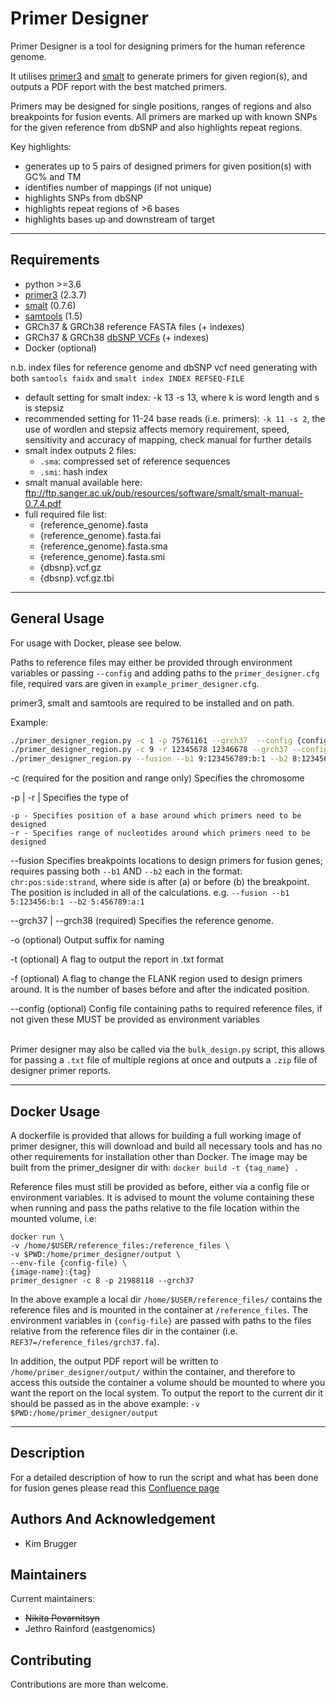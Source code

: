 # Primer Designer 

Primer Designer is a tool for designing primers for the human reference genome.

It utilises [primer3][primer3-url] and [smalt][smalt-url] to generate primers for given region(s), and outputs a PDF report with the best matched primers.

Primers may be designed for single positions, ranges of regions and also breakpoints for fusion events. All primers are marked up with known SNPs for the given reference from dbSNP and also highlights repeat regions.

Key highlights:
- generates up to 5 pairs of designed primers for given position(s) with GC% and TM
- identifies number of mappings (if not unique)
- highlights SNPs from dbSNP
- highlights repeat regions of >6 bases
- highlights bases up and downstream of target

***

## Requirements

- python >=3.6 
- [primer3][primer3-url] (2.3.7)
- [smalt][smalt-url] (0.7.6)
- [samtools][samtools-url] (1.5)
- GRCh37 & GRCh38 reference FASTA files (+ indexes)
- GRCh37 & GRCh38 [dbSNP VCFs][dbsnp-url] (+ indexes)
- Docker (optional)

n.b. index files for reference genome and dbSNP vcf need generating with both `samtools faidx` and `smalt index INDEX REFSEQ-FILE`

- default setting for smalt index: -k 13 -s 13, where k is word length and s is stepsiz
- recommended setting for 11-24 base reads (i.e. primers): `-k 11 -s 2`, the use of wordlen and stepsiz affects memory requirement, speed, sensitivity and accuracy of mapping, check manual for further details
- smalt index outputs 2 files:
  - `.sma`: compressed set of reference sequences
  - `.smi`: hash index
- smalt manual available here: ftp://ftp.sanger.ac.uk/pub/resources/software/smalt/smalt-manual-0.7.4.pdf
- full required file list:
  - {reference_genome}.fasta
  - {reference_genome}.fasta.fai
  - {reference_genome}.fasta.sma
  - {reference_genome}.fasta.smi
  - {dbsnp}.vcf.gz
  - {dbsnp}.vcf.gz.tbi  


***

## General Usage 

For usage with Docker, please see below.

Paths to reference files may either be provided through environment variables or passing `--config` and adding paths to the `primer_designer.cfg` file, required vars are given in `example_primer_designer.cfg`.

primer3, smalt and samtools are required to be installed and on path.

Example:

```bash
./primer_designer_region.py -c 1 -p 75761161 --grch37  --config {config-file }# outputs a PDF report around chr 9 pos 12345678 
./primer_designer_region.py -c 9 -r 12345678 12346678 --grch37 --config {config-file # outputs a PDF report for a range
./primer_designer_region.py --fusion --b1 9:123456789:b:1 --b2 8:12345678:a:-1 --grch37 --config {config-file # outputs a PDF for fusion design 
```
-c 
  (required for the position and range only) Specifies the chromosome  

-p | -r |
  Specifies the type of 

    -p - Specifies position of a base around which primers need to be designed  
    -r - Specifies range of nucleotides around which primers need to be designed
    
--fusion
    Specifies breakpoints locations to design primers for fusion genes; requires passing both `--b1` AND `--b2` each in the format:
         `chr:pos:side:strand`, where side is after (a) or before (b) the breakpoint. The position is included in all of the calculations. 
    e.g. `--fusion --b1 5:123456:b:1 --b2 5:456789:a:1`

--grch37 | --grch38
  (required) Specifies the reference genome. 

-o 
  (optional) Output suffix for naming

-t 
  (optional) A flag to output the report in .txt format 

-f 
  (optional) A flag to change the FLANK region used to design primers around. It is the number of bases before and after the indicated position.

--config (optional) Config file containing paths to required reference files, if not given these MUST be provided as environment variables
<br></br>

Primer designer may also be called via the `bulk_design.py` script, this allows for passing a `.txt` file of multiple regions at once and outputs a `.zip` file of designer primer reports.
*** 

## Docker Usage

A dockerfile is provided that allows for building a full working image of primer designer, this will download and build all necessary tools and has no other requirements for installation other than Docker. The image may be built from the primer_designer dir with: `docker build -t {tag_name} .`

Reference files must still be provided as before, either via a config file or environment variables. It is advised to mount the volume containing these when running and pass the paths relative to the file location within the mounted volume, i.e:

```
docker run \
-v /home/$USER/reference_files:/reference_files \
-v $PWD:/home/primer_designer/output \
--env-file {config-file) \
{image-name}:{tag}
primer_designer -c 8 -p 21988118 --grch37
```
In the above example a local dir `/home/$USER/reference_files/` contains the reference files and is mounted in the container at `/reference_files`. The environment variables in `{config-file}` are passed with paths to the files relative from the reference files dir in the container (i.e. `REF37=/reference_files/grch37.fa`).

In addition, the output PDF report will be written to `/home/primer_designer/output/` within the container, and therefore to access this outside the container a volume should be mounted to where you want the report on the local system. To output the report to the current dir it should be passed as in the above example: `-v $PWD:/home/primer_designer/output`
***


## Description 
For a detailed description of how to run the script and what has been done for fusion genes please read this [Confluence page][fusion-page-url]

## Authors And Acknowledgement 

* Kim Brugger 

## Maintainers 

Current maintainers: 

* ~~Nikita Povarnitsyn~~ 
* Jethro Rainford (eastgenomics)

## Contributing
Contributions are more than welcome.

[primer3-url]: https://www.bioinformatics.nl/cgi-bin/primer3plus/primer3plusHelp.cgi
[smalt-url]: https://www.sanger.ac.uk/tool/smalt-0/
[fusion-page-url]: https://cuhbioinformatics.atlassian.net/wiki/spaces/BT/pages/481099798/Running+PrimerDesigner+for+fusion+genes
[samtools-url]: http://www.htslib.org/
[dbsnp-url]: https://ftp.ncbi.nih.gov/snp/organisms/

